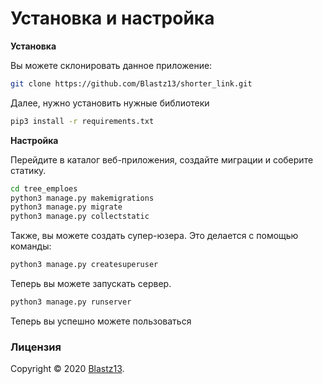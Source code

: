 # Установка и настройка

**Установка**

Вы можете склонировать данное приложение:

```bash
git clone https://github.com/Blastz13/shorter_link.git
```

Далее, нужно установить нужные библиотеки

```bash
pip3 install -r requirements.txt
```

**Настройка**

Перейдите в каталог веб-приложения, создайте миграции и соберите статику.

```bash
cd tree_emploes
python3 manage.py makemigrations
python3 manage.py migrate
python3 manage.py collectstatic
```

Также, вы можете создать супер-юзера. Это делается с помощью команды:

```bash
python3 manage.py createsuperuser
```

Теперь вы можете запускать сервер.

```bash
python3 manage.py runserver
```

Теперь вы успешно можете пользоваться 


### Лицензия

Copyright © 2020 [Blastz13](https://github.com/Blastz13/). 
